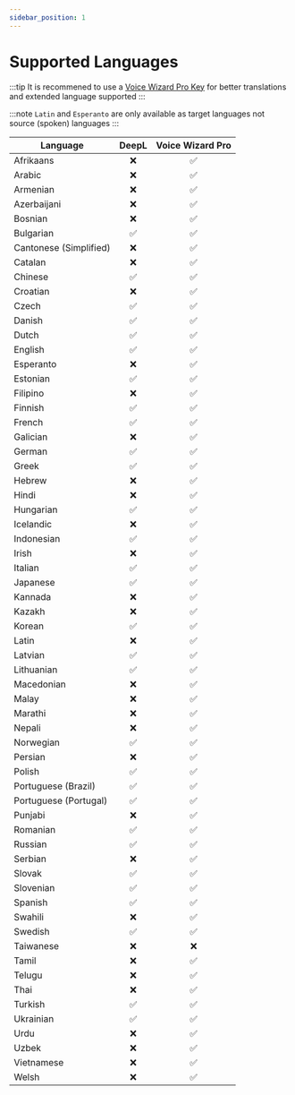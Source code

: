 ```yaml
---
sidebar_position: 1
---
```

# Supported Languages

:::tip
It is recommened to use a [Voice Wizard Pro Key](/docs/VoiceWizardPro/GetVoiceWizardPro) for better translations and extended language supported
:::



:::note 
``Latin`` and ``Esperanto`` are only available as target languages not source (spoken) languages
:::

| Language             | DeepL   | Voice Wizard Pro |
|----------------------|:-------:|:------:|
| Afrikaans            | ❌       | ✅     |
| Arabic               | ❌       | ✅     |
| Armenian             | ❌       | ✅     |
| Azerbaijani          | ❌       | ✅     |
| Bosnian              | ❌       | ✅     |
| Bulgarian            | ✅       | ✅     |
| Cantonese (Simplified) | ❌    | ✅     |
| Catalan              | ❌       | ✅     |
| Chinese              | ✅       | ✅     |
| Croatian             | ❌       | ✅     |
| Czech                | ✅       | ✅     |
| Danish               | ✅       | ✅     |
| Dutch                | ✅       | ✅     |
| English              | ✅       | ✅     |
| Esperanto            | ❌       | ✅     |
| Estonian             | ✅       | ✅     |
| Filipino             | ❌       | ✅     |
| Finnish              | ✅       | ✅     |
| French               | ✅       | ✅     |
| Galician             | ❌       | ✅     |
| German               | ✅       | ✅     |
| Greek                | ✅       | ✅     |
| Hebrew               | ❌       | ✅     |
| Hindi                | ❌       | ✅     |
| Hungarian            | ✅       | ✅     |
| Icelandic            | ❌       | ✅     |
| Indonesian           | ✅       | ✅     |
| Irish                | ❌       | ✅     |
| Italian              | ✅       | ✅     |
| Japanese             | ✅       | ✅     |
| Kannada              | ❌       | ✅     |
| Kazakh               | ❌       | ✅     |
| Korean               | ✅       | ✅     |
| Latin                | ❌       | ✅     |
| Latvian              | ✅       | ✅     |
| Lithuanian           | ✅       | ✅     |
| Macedonian           | ❌       | ✅     |
| Malay                | ❌       | ✅     |
| Marathi              | ❌       | ✅     |
| Nepali               | ❌       | ✅     |
| Norwegian            | ✅       | ✅     |
| Persian              | ❌       | ✅     |
| Polish               | ✅       | ✅     |
| Portuguese (Brazil)  | ✅       | ✅     |
| Portuguese (Portugal)| ✅       | ✅     |
| Punjabi              | ❌       | ✅     |
| Romanian             | ✅       | ✅     |
| Russian              | ✅       | ✅     |
| Serbian              | ❌       | ✅     |
| Slovak               | ✅       | ✅     |
| Slovenian            | ✅       | ✅     |
| Spanish              | ✅       | ✅     |
| Swahili              | ❌       | ✅     |
| Swedish              | ✅       | ✅     |
| Taiwanese            | ❌       |  ❌    |
| Tamil                | ❌       | ✅     |
| Telugu               | ❌       | ✅     |
| Thai                 | ❌       | ✅     |
| Turkish              | ✅       | ✅     |
| Ukrainian            | ✅       | ✅     |
| Urdu                 | ❌       | ✅     |
| Uzbek                | ❌       | ✅     |
| Vietnamese           | ❌       | ✅     |
| Welsh                | ❌       | ✅     |
